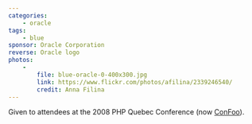 ```yaml
---
categories:
    - oracle
tags:
    - blue
sponsor: Oracle Corporation
reverse: Oracle logo
photos:
    -
        file: blue-oracle-0-400x300.jpg
        link: https://www.flickr.com/photos/afilina/2339246540/
        credit: Anna Filina
---
```

Given to attendees at the 2008 PHP Quebec Conference (now [ConFoo](http://confoo.ca)).